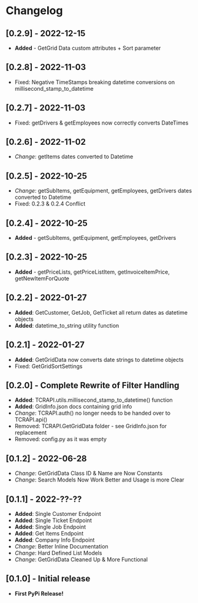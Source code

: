 # Changelog

## [0.2.9] - 2022-12-15
- **Added** - GetGrid Data custom attributes + Sort parameter

## [0.2.8] - 2022-11-03
- Fixed: Negative TimeStamps breaking datetime conversions on millisecond_stamp_to_datetime

## [0.2.7] - 2022-11-03
- Fixed: getDrivers & getEmployees now correctly converts DateTimes

## [0.2.6] - 2022-11-02
- *Change*: getItems dates converted to Datetime

## [0.2.5] - 2022-10-25
- *Change*: getSubItems, getEquipment, getEmployees, getDrivers dates converted to Datetime
- Fixed: 0.2.3 & 0.2.4 Conflict

## [0.2.4] - 2022-10-25
- **Added** - getSubItems, getEquipment, getEmployees, getDrivers

## [0.2.3] - 2022-10-25
- **Added** - getPriceLists, getPriceListItem, getInvoiceItemPrice, getNewItemForQuote


## [0.2.2] - 2022-01-27
- **Added**: GetCustomer, GetJob, GetTicket all return dates as datetime objects
- **Added**: datetime_to_string utility function

## [0.2.1] - 2022-01-27
- **Added**: GetGridData now converts date strings to datetime objects
- Fixed: GetGridSortSettings

## [0.2.0] - Complete Rewrite of Filter Handling
- **Added**: TCRAPI.utils.millisecond_stamp_to_datetime() function
- **Added**: GridInfo.json docs containing grid info
- *Change*: TCRAPI.auth() no longer needs to be handed over to TCRAPI.api()
- Removed: TCRAPI.GetGridData folder - see GridInfo.json for replacement
- Removed: config.py as it was empty


## [0.1.2] - 2022-06-28
- *Change*: GetGridData Class ID & Name are Now Constants
- *Change*: Search Models Now Work Better and Usage is more Clear

## [0.1.1] - 2022-??-??
- **Added**: Single Customer Endpoint
- **Added**: Single Ticket Endpoint
- **Added**: Single Job Endpoint
- **Added**: Get Items Endpoint
- **Added**: Company Info Endpoint
- *Change*: Better Inline Documentation
- *Change*: Hard Defined List Models
- *Change*: GetGridData Cleaned Up & More Functional


## [0.1.0] - Initial release  
- **First PyPi Release!**
